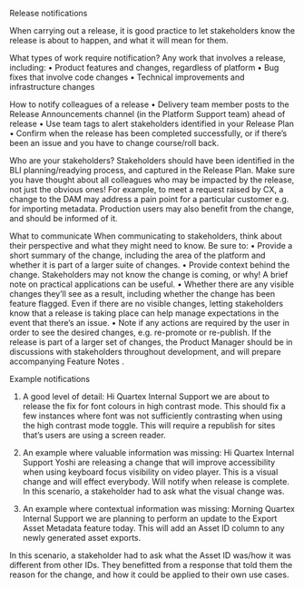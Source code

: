 Release notifications

When carrying out a release, it is good practice to let stakeholders know the release is about to happen, and what it will mean for them. 

What types of work require notification? 
Any work that involves a release, including:
•	Product features and changes, regardless of platform
•	Bug fixes that involve code changes
•	Technical improvements and infrastructure changes

How to notify colleagues of a release
•	Delivery team member posts to the Release Announcements channel (in the Platform Support team) ahead of release
•	Use team tags to alert stakeholders identified in your Release Plan
•	Confirm when the release has been completed successfully, or if there’s been an issue and you have to change course/roll back. 

Who are your stakeholders? 
Stakeholders should have been identified in the BLI planning/readying process, and captured in the Release Plan. 
Make sure you have thought about all colleagues who may be impacted by the release, not just the obvious ones! For example, to meet a request raised by CX, a change to the DAM may address a pain point for a particular customer e.g. for importing metadata. Production users may also benefit from the change, and should be informed of it. 

What to communicate
When communicating to stakeholders, think about their perspective and what they might need to know. Be sure to:
•	Provide a short summary of the change, including the area of the platform and whether it is part of a larger suite of changes.
•	Provide context behind the change. Stakeholders may not know the change is coming, or why! A brief note on practical applications can be useful. 
•	Whether there are any visible changes they’ll see as a result, including whether the change has been feature flagged. Even if there are no visible changes, letting stakeholders know that a release is taking place can help manage expectations in the event that there’s an issue. 
•	Note if any actions are required by the user in order to see the desired changes, e.g. re-promote or re-publish. 
If the release is part of a larger set of changes, the Product Manager should be in discussions with stakeholders throughout development, and will prepare accompanying Feature Notes . 

Example notifications
 
1.	A good level of detail:
Hi Quartex Internal Support we are about to release the fix for font colours in high contrast mode.
This should fix a few instances where font was not sufficiently contrasting when using the high contrast mode toggle.
This will require a republish for sites that’s users are using a screen reader.
2.	An example where valuable information was missing:
Hi Quartex Internal Support Yoshi are releasing a change that will improve accessibility when using keyboard focus visibility on video player. This is a visual change and will effect everybody. Will notify when release is complete.
In this scenario, a stakeholder had to ask what the visual change was.
 
3.	An example where contextual information was missing:
Morning Quartex Internal Support we are planning to perform an update to the Export Asset Metadata feature today. This will add an Asset ID column to any newly generated asset exports.

In this scenario, a stakeholder had to ask what the Asset ID was/how it was different from other IDs. They benefitted from a response that told them the reason for the change, and how it could be applied to their own use cases. 


